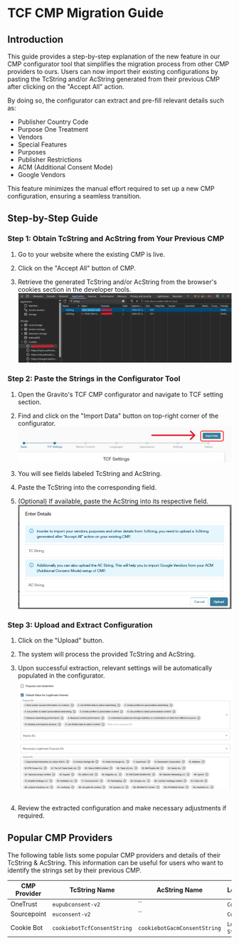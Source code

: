 # TCF CMP Migration Guide

## Introduction

This guide provides a step-by-step explanation of the new feature in our CMP configurator tool that simplifies the migration process from other CMP providers to ours. Users can now import their existing configurations by pasting the TcString and/or AcString generated from their previous CMP after clicking on the "Accept All" action.

By doing so, the configurator can extract and pre-fill relevant details such as:

- Publisher Country Code
- Purpose One Treatment
- Vendors
- Special Features
- Purposes
- Publisher Restrictions
- ACM (Additional Consent Mode)
- Google Vendors

This feature minimizes the manual effort required to set up a new CMP configuration, ensuring a seamless transition.

## Step-by-Step Guide

### Step 1: Obtain TcString and AcString from Your Previous CMP

1. Go to your website where the existing CMP is live.

2. Click on the "Accept All" button of CMP.

3. Retrieve the generated TcString and/or AcString from the browser's cookies section in the developer tools.
   ![](../img/dev_tools_cookies.png)

### Step 2: Paste the Strings in the Configurator Tool

1. Open the Gravito's TCF CMP configurator and navigate to TCF setting section.

2. Find and click on the "Import Data" button on top-right corner of the configurator.
   ![](../img/Import_Data_Button.png)

3. You will see fields labeled TcString and AcString.

4. Paste the TcString into the corresponding field.

5. (Optional) If available, paste the AcString into its respective field.
   ![](../img/tcString_modal.png)

### Step 3: Upload and Extract Configuration

1. Click on the "Upload" button.

2. The system will process the provided TcString and AcString.

3. Upon successful extraction, relevant settings will be automatically populated in the configurator.
   ![](../img/Imported_data.png) <br/><br/>

4. Review the extracted configuration and make necessary adjustments if required.

## Popular CMP Providers

The following table lists some popular CMP providers and details of their TcString & AcString. This information can be useful for users who want to identify the strings set by their previous CMP.

| CMP Provider | TcString Name               | AcString Name                | Location        |
| ------------ | --------------------------- | ---------------------------- | --------------- |
| OneTrust     | `eupubconsent-v2`           | ``                           | `Cookies`       |
| Sourcepoint  | `euconsent-v2`              | ``                           | `Cookies`       |
| Cookie Bot   | `cookiebotTcfConsentString` | `cookiebotGacmConsentString` | `Local Storage` |
